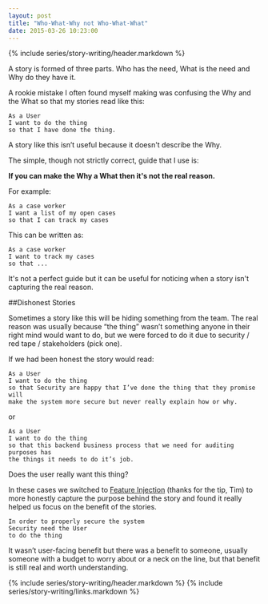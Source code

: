 ```yaml
---
layout: post
title: "Who-What-Why not Who-What-What"
date: 2015-03-26 10:23:00
---
```


{% include series/story-writing/header.markdown %}

A story is formed of three parts. Who has the need, What is the need and Why do
they have it.

A rookie mistake I often found myself making was
confusing the Why and the What so that my stories read like this:

    As a User
    I want to do the thing
    so that I have done the thing.

A story like this isn’t useful because it doesn't describe the Why.
<!--more-->
The simple, though not strictly correct, guide that I use is:

**If you can make the Why a What then it's not the real reason.**

For example:

    As a case worker
    I want a list of my open cases
    so that I can track my cases

This can be written as:

    As a case worker
    I want to track my cases
    so that ...

It's not a perfect guide but it can be useful for noticing when a story isn't
capturing the real reason.

##Dishonest Stories

Sometimes a story like this will be hiding something from the team. The real
reason was usually because “the thing” wasn’t something anyone in their right
mind would want to do, but we were forced to do it due to security / red tape /
stakeholders (pick one).

If we had been honest the story would read:

    As a User
    I want to do the thing
    so that Security are happy that I’ve done the thing that they promise will
    make the system more secure but never really explain how or why.

or

    As a User
    I want to do the thing
    so that this backend business process that we need for auditing purposes has
    the things it needs to do it’s job.

Does the user really want this thing?

In these cases we switched to [Feature Injection] (thanks for the tip, Tim) to
more honestly capture the purpose behind the story and found it really helped us
focus on the benefit of the stories.

    In order to properly secure the system
    Security need the User
    to do the thing

It wasn’t user-facing benefit but there was a benefit to someone, usually
someone with a budget to worry about or a neck on the line, but that benefit is
still real and worth understanding.


{% include series/story-writing/header.markdown %}
{% include series/story-writing/links.markdown %}

[Feature Injection]:http://lizkeogh.com/2008/09/10/feature-injection-and-handling-technical-stories/
